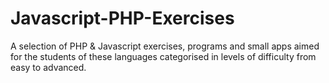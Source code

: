 # Javascript-PHP-Exercises
A selection of PHP & Javascript exercises, programs and small apps aimed for the students of these languages categorised in levels of difficulty from easy to advanced. 
